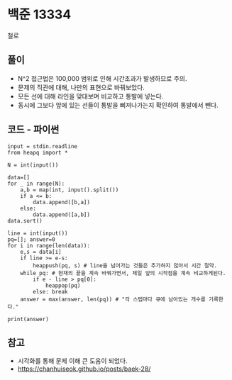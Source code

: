 # 백준 13334 
철로


## 풀이
- N^2 접근법은 100,000 범위로 인해 시간초과가 발생하므로 주의.
- 문제의 직관에 대해, 나만의 표현으로 바꿔보았다.
- 모든 선에 대해 라인을 맞대보며 비교하고 통발에 넣는다.
- 동시에 그보다 앞에 있는 선들이 통발을 삐져나가는지 확인하여 통발에서 뺀다.


## 코드 - 파이썬

```pythonfrom sys import stdin
input = stdin.readline
from heapq import *

N = int(input())

data=[]
for _ in range(N):
    a,b = map(int, input().split())
    if a <= b:
        data.append([b,a])
    else:
        data.append([a,b])
data.sort()

line = int(input())
pq=[]; answer=0
for i in range(len(data)):
    e,s = data[i]
    if line >= e-s:
        heappush(pq, s) # line을 넘어가는 것들은 추가하지 않아서 시간 절약.
    while pq: # 현재의 끝을 계속 바꿔가면서, 제일 앞의 시작점을 계속 비교하게된다.  
        if e - line > pq[0]: 
            heappop(pq)
        else: break
    answer = max(answer, len(pq)) # "각 스텝마다 큐에 남아있는 개수를 기록한다."

print(answer)
```

## 참고 
- 시각화를 통해 문제 이해 큰 도움이 되었다.
- https://chanhuiseok.github.io/posts/baek-28/

